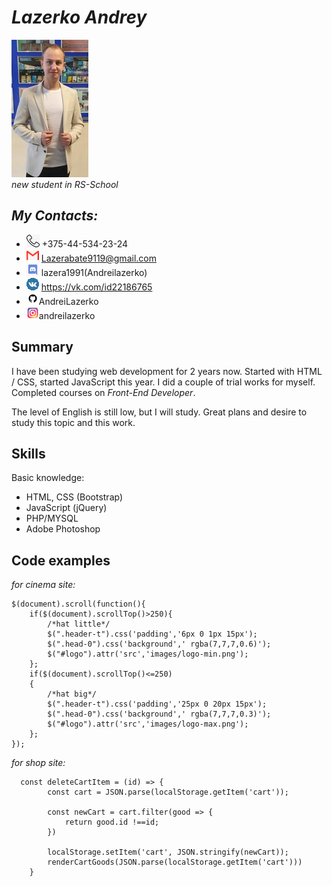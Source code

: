 # ___Lazerko Andrey___
![My-photo](My-photo.jpg)<br>
*new student in RS-School*

## ***My Contacts:***
* ![phone](phone.png)  +375-44-534-23-24
* ![gmail](gmail.png) Lazerabate9119@gmail.com
* ![discord](discord.png) lazera1991(Andreilazerko)
* ![vk](vk.png) https://vk.com/id22186765
* ![github](github.png)AndreiLazerko
* ![Instagram](instagram.png)andreilazerko

## **Summary**
I have been studying web development for 2 years now. Started with HTML / CSS, started JavaScript this year. I did a couple of trial works for myself. Completed courses on _Front-End Developer_.

The level of English is still low, but I will study. Great plans and desire to study this topic and this work.

## **Skills**
Basic knowledge:
* HTML, CSS (Bootstrap)
* JavaScript (jQuery)
* PHP/MYSQL
* Adobe Photoshop

## **Code examples**
*for cinema site:*
```
$(document).scroll(function(){
	if($(document).scrollTop()>250){
		/*hat little*/
		$(".header-t").css('padding','6px 0 1px 15px');
		$(".head-0").css('background',' rgba(7,7,7,0.6)');
		$("#logo").attr('src','images/logo-min.png');
	};
	if($(document).scrollTop()<=250)
	{
		/*hat big*/
		$(".header-t").css('padding','25px 0 20px 15px');
		$(".head-0").css('background',' rgba(7,7,7,0.3)');
		$("#logo").attr('src','images/logo-max.png');
	};
});
```
*for shop site:*
```
  const deleteCartItem = (id) => {
        const cart = JSON.parse(localStorage.getItem('cart'));

        const newCart = cart.filter(good => {
            return good.id !==id;
        })

        localStorage.setItem('cart', JSON.stringify(newCart));
        renderCartGoods(JSON.parse(localStorage.getItem('cart')))
    }
```